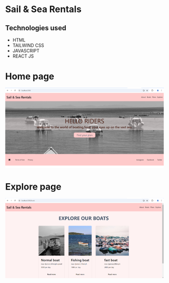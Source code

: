 # Sail & Sea Rentals
## Technologies used
- HTML
- TAILWIND CSS
- JAVASCRIPT
- REACT JS

# Home page
![homepage](./S&S.png)

# Explore page
![explore page](./S&S%20about%20page.png)